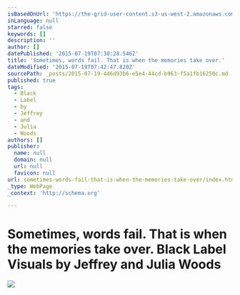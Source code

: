 ```yaml
---
isBasedOnUrl: 'https://the-grid-user-content.s3-us-west-2.amazonaws.com/4ee98c56-bbff-4bbc-b3ad-1c6972b4db5b.gif'
inLanguage: null
starred: false
keywords: []
description: ''
author: []
datePublished: '2015-07-19T07:30:28.546Z'
title: 'Sometimes, words fail. That is when the memories take over.'
dateModified: '2015-07-19T07:42:47.820Z'
sourcePath: _posts/2015-07-19-446d93b6-e5e4-44cd-b963-f5a1fb16250c.md
published: true
tags:
  - Black
  - Label
  - by
  - Jeffrey
  - and
  - Julia
  - Woods
authors: []
publisher:
  name: null
  domain: null
  url: null
  favicon: null
url: sometimes-words-fail-that-is-when-the-memories-take-over/index.html
_type: WebPage
_context: 'http://schema.org'

---
```

# **Sometimes, words fail. That is when the memories take over. Black Label Visuals by Jeffrey and Julia Woods**
![](https://the-grid-user-content.s3-us-west-2.amazonaws.com/4ee98c56-bbff-4bbc-b3ad-1c6972b4db5b.gif)
